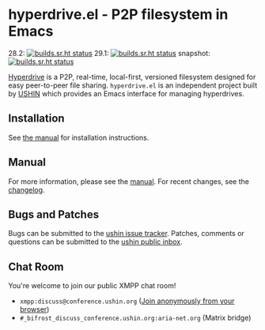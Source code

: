 # hyperdrive.el - P2P filesystem in Emacs

28.2: [![builds.sr.ht status](https://builds.sr.ht/~ushin/hyperdrive.el/commits/master/emacs-28.2.yml.svg)](https://builds.sr.ht/~ushin/hyperdrive.el/commits/master/emacs-28.2.yml?)
29.1: [![builds.sr.ht status](https://builds.sr.ht/~ushin/hyperdrive.el/commits/master/emacs-29.1.yml.svg)](https://builds.sr.ht/~ushin/hyperdrive.el/commits/master/emacs-29.1.yml?)
snapshot: [![builds.sr.ht status](https://builds.sr.ht/~ushin/hyperdrive.el/commits/master/emacs-snapshot.yml.svg)](https://builds.sr.ht/~ushin/hyperdrive.el/commits/master/emacs-snapshot.yml?)

[Hyperdrive](https://docs.holepunch.to/building-blocks/hyperdrive) is a P2P, real-time, local-first, versioned
filesystem designed for easy peer-to-peer file sharing.
`hyperdrive.el` is an independent project built by [USHIN](https://ushin.org) which
provides an Emacs interface for managing hyperdrives.

## Installation

See [the
manual](https://ushin.org/hyperdrive/hyperdrive-manual.html#Installation)
for installation instructions.

## Manual

For more information, please see the
[manual](https://ushin.org/hyperdrive/hyperdrive-manual.html). For recent
changes, see the [changelog](CHANGELOG.org).

## Bugs and Patches

Bugs can be submitted to the [ushin issue tracker](https://todo.sr.ht/~ushin/ushin). Patches, comments or
questions can be submitted to the [ushin public inbox](https://lists.sr.ht/~ushin/ushin).

## Chat Room

You're welcome to join our public XMPP chat
room!

- `xmpp:discuss@conference.ushin.org` ([Join anonymously from your browser](https://anonymous.cheogram.com/discuss@conference.ushin.org))
- `#_bifrost_discuss_conference.ushin.org:aria-net.org` (Matrix bridge)
